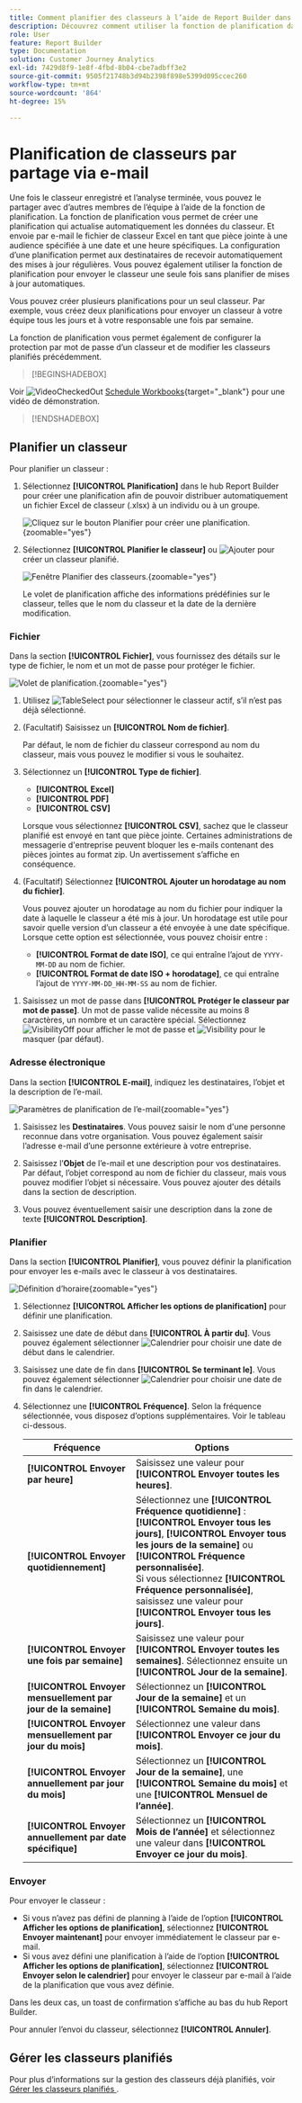 ```yaml
---
title: Comment planifier des classeurs à l’aide de Report Builder dans Customer Journey Analytics
description: Découvrez comment utiliser la fonction de planification dans Report Builder
role: User
feature: Report Builder
type: Documentation
solution: Customer Journey Analytics
exl-id: 7429d8f9-1e8f-4fbd-8b04-cbe7adbff3e2
source-git-commit: 9505f21748b3d94b2398f898e5399d095ccec260
workflow-type: tm+mt
source-wordcount: '864'
ht-degree: 15%

---
```


# Planification de classeurs par partage via e-mail

Une fois le classeur enregistré et l’analyse terminée, vous pouvez le partager avec d’autres membres de l’équipe à l’aide de la fonction de planification. La fonction de planification vous permet de créer une planification qui actualise automatiquement les données du classeur. Et envoie par e-mail le fichier de classeur Excel en tant que pièce jointe à une audience spécifiée à une date et une heure spécifiques. La configuration d’une planification permet aux destinataires de recevoir automatiquement des mises à jour régulières. Vous pouvez également utiliser la fonction de planification pour envoyer le classeur une seule fois sans planifier de mises à jour automatiques.

Vous pouvez créer plusieurs planifications pour un seul classeur. Par exemple, vous créez deux planifications pour envoyer un classeur à votre équipe tous les jours et à votre responsable une fois par semaine.

La fonction de planification vous permet également de configurer la protection par mot de passe d’un classeur et de modifier les classeurs planifiés précédemment.


>[!BEGINSHADEBOX]

Voir ![VideoCheckedOut](/help/assets/icons/VideoCheckedOut.svg) [Schedule Workbooks](https://video.tv.adobe.com/v/3413079/?quality=12&learn=on){target="_blank"} pour une vidéo de démonstration.

>[!ENDSHADEBOX]


## Planifier un classeur

Pour planifier un classeur :

1. Sélectionnez **[!UICONTROL Planification]** dans le hub Report Builder pour créer une planification afin de pouvoir distribuer automatiquement un fichier Excel de classeur (.xlsx) à un individu ou à un groupe.

   ![Cliquez sur le bouton Planifier pour créer une planification.](./assets/schedule.png){zoomable="yes"}

1. Sélectionnez **[!UICONTROL Planifier le classeur]** ou ![Ajouter](/help/assets/icons/Add.svg) pour créer un classeur planifié.

   ![Fenêtre Planifier des classeurs.](./assets/schedule-workbook.png){zoomable="yes"}

   Le volet de planification affiche des informations prédéfinies sur le classeur, telles que le nom du classeur et la date de la dernière modification.

### Fichier

Dans la section **[!UICONTROL Fichier]**, vous fournissez des détails sur le type de fichier, le nom et un mot de passe pour protéger le fichier.

![Volet de planification.](./assets/schedule-pane.png){zoomable="yes"}

1. Utilisez ![TableSelect](/help/assets/icons/TableSelect.svg) pour sélectionner le classeur actif, s’il n’est pas déjà sélectionné.

1. (Facultatif) Saisissez un **[!UICONTROL Nom de fichier]**.

   Par défaut, le nom de fichier du classeur correspond au nom du classeur, mais vous pouvez le modifier si vous le souhaitez.

1. Sélectionnez un **[!UICONTROL Type de fichier]**.

   * **[!UICONTROL Excel]**
   * **[!UICONTROL PDF]**
   * **[!UICONTROL CSV]**

   Lorsque vous sélectionnez **[!UICONTROL CSV]**, sachez que le classeur planifié est envoyé en tant que pièce jointe. Certaines administrations de messagerie d&#39;entreprise peuvent bloquer les e-mails contenant des pièces jointes au format zip. Un avertissement s’affiche en conséquence.

1. (Facultatif) Sélectionnez **[!UICONTROL Ajouter un horodatage au nom du fichier]**.

   Vous pouvez ajouter un horodatage au nom du fichier pour indiquer la date à laquelle le classeur a été mis à jour. Un horodatage est utile pour savoir quelle version d’un classeur a été envoyée à une date spécifique. Lorsque cette option est sélectionnée, vous pouvez choisir entre :

   * **[!UICONTROL Format de date ISO]**, ce qui entraîne l’ajout de `YYYY-MM-DD` au nom de fichier.
   * **[!UICONTROL Format de date ISO + horodatage]**, ce qui entraîne l’ajout de `YYYY-MM-DD_HH-MM-SS` au nom de fichier.

<!-- Does no longer seem to be an option? 
1. (Optional) Select **.zip compression** to compress the file and set up password protection on the file.

    When you make this selection, you're prompted to enter a password to open the file. This is helpful if you have concerns about data security and you want to password protect the workbook. Protecting the file with a password requires you to select **.zip compression**. The password must be at least 8 characters and contain a number and a special character.

    ![Enter a password in the Password protect the workbook field.](./assets/zip-compression.png){zoomable="yes"}{width="55%"}
-->

1. Saisissez un mot de passe dans **[!UICONTROL Protéger le classeur par mot de passe]**. Un mot de passe valide nécessite au moins 8 caractères, un nombre et un caractère spécial. Sélectionnez ![VisibilityOff](/help/assets/icons/VisibilityOff.svg) pour afficher le mot de passe et ![Visibility](/help/assets/icons/Visibility.svg) pour le masquer (par défaut).


### Adresse électronique

Dans la section **[!UICONTROL E-mail]**, indiquez les destinataires, l’objet et la description de l’e-mail.

![Paramètres de planification de l’e-mail](assets/schedule-email.png){zoomable="yes"}

1. Saisissez les **Destinataires**. Vous pouvez saisir le nom d&#39;une personne reconnue dans votre organisation. Vous pouvez également saisir l’adresse e-mail d’une personne extérieure à votre entreprise.

1. Saisissez l’**Objet** de l’e-mail et une description pour vos destinataires. Par défaut, l’objet correspond au nom de fichier du classeur, mais vous pouvez modifier l’objet si nécessaire. Vous pouvez ajouter des détails dans la section de description.

1. Vous pouvez éventuellement saisir une description dans la zone de texte **[!UICONTROL Description]**.


### Planifier

Dans la section **[!UICONTROL Planifier]**, vous pouvez définir la planification pour envoyer les e-mails avec le classeur à vos destinataires.

![Définition d’horaire](assets/schedule-enable.png){zoomable="yes"}

1. Sélectionnez **[!UICONTROL Afficher les options de planification]** pour définir une planification.

1. Saisissez une date de début dans **[!UICONTROL À partir du]**. Vous pouvez également sélectionner ![Calendrier](/help/assets/icons/Calendar.svg) pour choisir une date de début dans le calendrier.

1. Saisissez une date de fin dans **[!UICONTROL Se terminant le]**. Vous pouvez également sélectionner ![Calendrier](/help/assets/icons/Calendar.svg) pour choisir une date de fin dans le calendrier.

1. Sélectionnez une **[!UICONTROL Fréquence]**. Selon la fréquence sélectionnée, vous disposez d’options supplémentaires. Voir le tableau ci-dessous.

   | Fréquence | Options |
   |---|---|
   | **[!UICONTROL Envoyer par heure]** | Saisissez une valeur pour **[!UICONTROL Envoyer toutes les heures]**. |
   | **[!UICONTROL Envoyer quotidiennement]** | Sélectionnez une **[!UICONTROL Fréquence quotidienne]** : **[!UICONTROL Envoyer tous les jours]**, **[!UICONTROL Envoyer tous les jours de la semaine]** ou **[!UICONTROL Fréquence personnalisée]**.<br/>Si vous sélectionnez **[!UICONTROL Fréquence personnalisée]**, saisissez une valeur pour **[!UICONTROL Envoyer tous les jours]**. |
   | **[!UICONTROL Envoyer une fois par semaine]** | Saisissez une valeur pour **[!UICONTROL Envoyer toutes les semaines]**. Sélectionnez ensuite un **[!UICONTROL Jour de la semaine]**. |
   | **[!UICONTROL Envoyer mensuellement par jour de la semaine]** | Sélectionnez un **[!UICONTROL Jour de la semaine]** et un **[!UICONTROL Semaine du mois]**. |
   | **[!UICONTROL Envoyer mensuellement par jour du mois]** | Sélectionnez une valeur dans **[!UICONTROL Envoyer ce jour du mois]**. |
   | **[!UICONTROL Envoyer annuellement par jour du mois]** | Sélectionnez un **[!UICONTROL Jour de la semaine]**, une **[!UICONTROL Semaine du mois]** et une **[!UICONTROL Mensuel de l’année]**. |
   | **[!UICONTROL Envoyer annuellement par date spécifique]** | Sélectionnez un **[!UICONTROL Mois de l’année]** et sélectionnez une valeur dans **[!UICONTROL Envoyer ce jour du mois]**. |

### Envoyer

Pour envoyer le classeur :

* Si vous n’avez pas défini de planning à l’aide de l’option **[!UICONTROL Afficher les options de planification]**, sélectionnez **[!UICONTROL Envoyer maintenant]** pour envoyer immédiatement le classeur par e-mail.
* Si vous avez défini une planification à l’aide de l’option **[!UICONTROL Afficher les options de planification]**, sélectionnez **[!UICONTROL Envoyer selon le calendrier]** pour envoyer le classeur par e-mail à l’aide de la planification que vous avez définie.

Dans les deux cas, un toast de confirmation s’affiche au bas du hub Report Builder.

Pour annuler l’envoi du classeur, sélectionnez **[!UICONTROL Annuler]**.

## Gérer les classeurs planifiés

Pour plus d’informations sur la gestion des classeurs déjà planifiés, voir [&#x200B; Gérer les classeurs planifiés &#x200B;](/help/report-builder/manage-schedules-reportbuilder.md).


